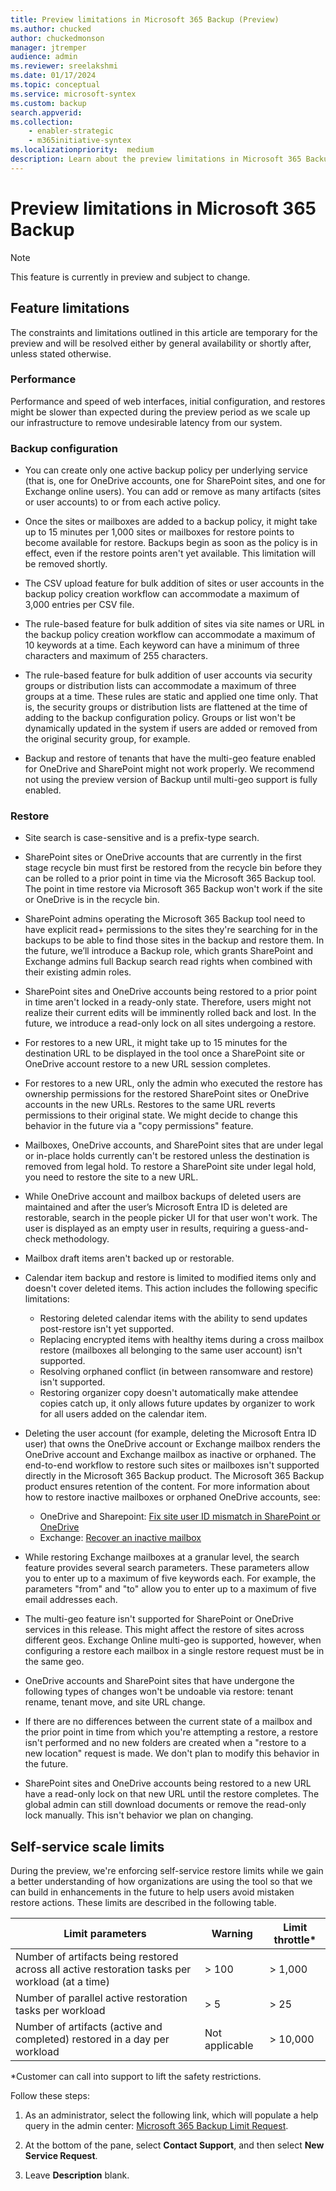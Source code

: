 ```yaml
---
title: Preview limitations in Microsoft 365 Backup (Preview)
ms.author: chucked
author: chuckedmonson
manager: jtremper
audience: admin
ms.reviewer: sreelakshmi
ms.date: 01/17/2024
ms.topic: conceptual
ms.service: microsoft-syntex
ms.custom: backup
search.appverid:
ms.collection:
    - enabler-strategic
    - m365initiative-syntex
ms.localizationpriority:  medium
description: Learn about the preview limitations in Microsoft 365 Backup.
---
```


# Preview limitations in Microsoft 365 Backup

> [!NOTE]
> This feature is currently in preview and subject to change.

## Feature limitations

The constraints and limitations outlined in this article are temporary for the preview and will be resolved either by general availability or shortly after, unless stated otherwise.

### Performance

Performance and speed of web interfaces, initial configuration, and restores might be slower than expected during the preview period as we scale up our infrastructure to remove undesirable latency from our system.

### Backup configuration

- You can create only one active backup policy per underlying service (that is, one for OneDrive accounts, one for SharePoint sites, and one for Exchange online users). You can add or remove as many artifacts (sites or user accounts) to or from each active policy.

- Once the sites or mailboxes are added to a backup policy, it might take up to 15 minutes per 1,000 sites or mailboxes for restore points to become available for restore. Backups begin as soon as the policy is in effect, even if the restore points aren't yet available. This limitation will be removed shortly.

- The CSV upload feature for bulk addition of sites or user accounts in the backup policy creation workflow can accommodate a maximum of 3,000 entries per CSV file.

- The rule-based feature for bulk addition of sites via site names or URL in the backup policy creation workflow can accommodate a maximum of 10 keywords at a time. Each keyword can have a minimum of three characters and maximum of 255 characters.

- The rule-based feature for bulk addition of user accounts via security groups or distribution lists can accommodate a maximum of three groups at a time. These rules are static and applied one time only. That is, the security groups or distribution lists are flattened at the time of adding to the backup configuration policy. Groups or list won't be dynamically updated in the system if users are added or removed from the original security group, for example.

- Backup and restore of tenants that have the multi-geo feature enabled for OneDrive and SharePoint might not work properly. We recommend not using the preview version of Backup until multi-geo support is fully enabled.
<!---
- When you remove a OneDrive for Business account or a SharePoint site from a backup policy, you continue to be billed for the existing backups for the next one year of their retention. Additionally, the price of that backup will be proportional to the size of the site or account throughout that remaining year.
--->
### Restore

- Site search is case-sensitive and is a prefix-type search.

- SharePoint sites or OneDrive accounts that are currently in the first stage recycle bin must first be restored from the recycle bin before they can be rolled to a prior point in time via the Microsoft 365 Backup tool. The point in time restore via Microsoft 365 Backup won't work if the site or OneDrive is in the recycle bin.

- SharePoint admins operating the Microsoft 365 Backup tool need to have explicit read+ permissions to the sites they're searching for in the backups to be able to find those sites in the backup and restore them. In the future, we’ll introduce a Backup role, which grants SharePoint and Exchange admins full Backup search read rights when combined with their existing admin roles.

- SharePoint sites and OneDrive accounts being restored to a prior point in time aren't locked in a ready-only state. Therefore, users might not realize their current edits will be imminently rolled back and lost. In the future, we introduce a read-only lock on all sites undergoing a restore.

- For restores to a new URL, it might take up to 15 minutes for the destination URL to be displayed in the tool once a SharePoint site or OneDrive account restore to a new URL session completes.

- For restores to a new URL, only the admin who executed the restore has ownership permissions for the restored SharePoint sites or OneDrive accounts in the new URLs. Restores to the same URL reverts permissions to their original state. We might decide to change this behavior in the future via a "copy permissions" feature.

- Mailboxes, OneDrive accounts, and SharePoint sites that are under legal or in-place holds currently can't be restored unless the destination is removed from legal hold. To restore a SharePoint site under legal hold, you need to restore the site to a new URL.

- While OneDrive account and mailbox backups of deleted users are maintained and after the user’s Microsoft Entra ID is deleted are restorable, search in the people picker UI for that user won't work. The user is displayed as an empty user in results, requiring a guess-and-check methodology.

- Mailbox draft items aren't backed up or restorable.

- Calendar item backup and restore is limited to modified items only and doesn't cover deleted items. This action includes the following specific limitations:

    - Restoring deleted calendar items with the ability to send updates post-restore isn't yet supported.
    - Replacing encrypted items with healthy items during a cross mailbox restore (mailboxes all belonging to the same user account) isn't supported.
    - Resolving orphaned conflict (in between ransomware and restore) isn't supported.
    - Restoring organizer copy doesn't automatically make attendee copies catch up, it only allows future updates by organizer to work for all users added on the calendar item.

- Deleting the user account (for example, deleting the Microsoft Entra ID user) that owns the OneDrive account or Exchange mailbox renders the OneDrive account and Exchange mailbox as inactive or orphaned. The end-to-end workflow to restore such sites or mailboxes isn't supported directly in the Microsoft 365 Backup product. The Microsoft 365 Backup product ensures retention of the content. For more information about how to restore inactive mailboxes or orphaned OneDrive accounts, see:

    - OneDrive and Sharepoint: [Fix site user ID mismatch in SharePoint or OneDrive](/sharepoint/troubleshoot/sharing-and-permissions/fix-site-user-id-mismatch)
    - Exchange: [Recover an inactive mailbox](/purview/recover-an-inactive-mailbox)

- While restoring Exchange mailboxes at a granular level, the search feature provides several search parameters. These parameters allow you to enter up to a maximum of five keywords each. For example, the parameters "from" and "to" allow you to enter up to a maximum of five email addresses each.

- The multi-geo feature isn't supported for SharePoint or OneDrive services in this release. This might affect the restore of sites across different geos. Exchange Online multi-geo is supported, however, when configuring a restore each mailbox in a single restore request must be in the same geo.

- OneDrive accounts and SharePoint sites that have undergone the following types of changes won't be undoable via restore: tenant rename, tenant move, and site URL change.  

- If there are no differences between the current state of a mailbox and the prior point in time from which you're attempting a restore, a restore isn't performed and no new folders are created when a "restore to a new location" request is made. We don't plan to modify this behavior in the future.

- SharePoint sites and OneDrive accounts being restored to a new URL have a read-only lock on that new URL until the restore completes. The global admin can still download documents or remove the read-only lock manually. This isn't behavior we plan on changing.

## Self-service scale limits

During the preview, we're enforcing self-service restore limits while we gain a better understanding of how organizations are using the tool so that we can build in enhancements in the future to help users avoid mistaken restore actions. These limits are described in the following table.

|Limit parameters  |Warning  |Limit throttle*  |
|---------|---------|---------|
|Number of artifacts being restored across all active restoration tasks per workload (at a time)    |> 100         | > 1,000        |
|Number of parallel active restoration tasks per workload    | > 5        | > 25        |
|Number of artifacts (active and completed) restored in a day per workload    | Not applicable        | > 10,000        |

*Customer can call into support to lift the safety restrictions.

Follow these steps:

1. As an administrator, select the following link, which will populate a help query in the admin center: [Microsoft 365 Backup Limit Request](https://aka.ms/M365BackupLimit).

2. At the bottom of the pane, select **Contact Support**, and then select **New Service Request**.

3. Leave **Description** blank.
